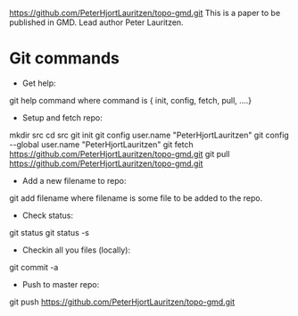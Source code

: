 https://github.com/PeterHjortLauritzen/topo-gmd.git
This is a paper to be published in GMD.
Lead author Peter Lauritzen.



Git commands
============

- Get help:

git help command
   where command is { init, config, fetch, pull, ....}


- Setup and fetch repo:

mkdir src
cd src
git init
git config user.name "PeterHjortLauritzen"
git config --global user.name "PeterHjortLauritzen"
git fetch https://github.com/PeterHjortLauritzen/topo-gmd.git
git pull https://github.com/PeterHjortLauritzen/topo-gmd.git

- Add a new filename to repo:

git add filename
  where filename is some file to be added to the repo.

- Check status:

git status
git status -s

- Checkin all you files (locally):

git commit -a

- Push to master repo:

git push https://github.com/PeterHjortLauritzen/topo-gmd.git
